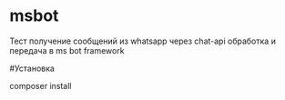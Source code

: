 # msbot
Тест получение сообщений из whatsapp через chat-api обработка и передача в ms bot framework

#Установка

composer install
